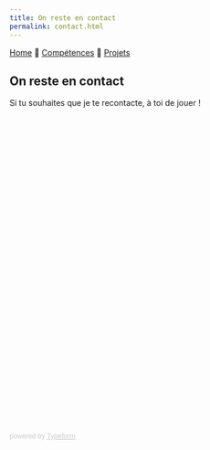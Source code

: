 ```yaml
---
title: On reste en contact
permalink: contact.html
---
```

[Home](index.html) 🔸 [Compétences](skills.html) 🔸 [Projets](projects.html)

## On reste en contact

Si tu souhaites que je te recontacte, à toi de jouer !

<div class="typeform-widget" data-url="https://mihani.typeform.com/to/DMC8iL" style="width: 100%; height: 550px;"></div> <script> (function() { var qs,js,q,s,d=document, gi=d.getElementById, ce=d.createElement, gt=d.getElementsByTagName, id="typef_orm", b="https://embed.typeform.com/"; if(!gi.call(d,id)) { js=ce.call(d,"script"); js.id=id; js.src=b+"embed.js"; q=gt.call(d,"script")[0]; q.parentNode.insertBefore(js,q) } })() </script> <div style="font-family: Sans-Serif;font-size: 12px;color: #999;opacity: 0.5; padding-top: 5px;"> powered by <a href="https://admin.typeform.com/signup?utm_campaign=DMC8iL&utm_source=typeform.com-12221186-Basic&utm_medium=typeform&utm_content=typeform-embedded-poweredbytypeform&utm_term=EN" style="color: #999" target="_blank">Typeform</a> </div>
